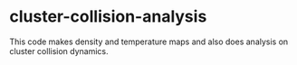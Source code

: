 # cluster-collision-analysis
This code makes density and temperature maps and also does analysis on cluster collision dynamics.
